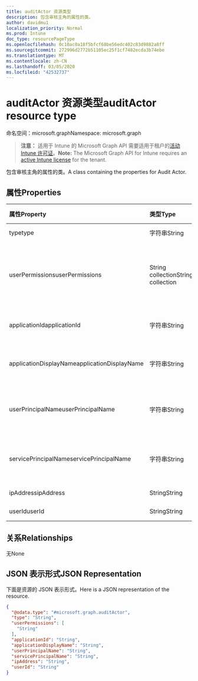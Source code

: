 ```yaml
---
title: auditActor 资源类型
description: 包含审核主角的属性的类。
author: davidmu1
localization_priority: Normal
ms.prod: Intune
doc_type: resourcePageType
ms.openlocfilehash: 0c10ac0a18f5bfcf68be56edc402c83d9882a8ff
ms.sourcegitcommit: 272996d2772b51105ec25f1cf7482ecda3b74ebe
ms.translationtype: MT
ms.contentlocale: zh-CN
ms.lasthandoff: 03/05/2020
ms.locfileid: "42532737"
---
```

# <a name="auditactor-resource-type"></a><span data-ttu-id="ed7b1-103">auditActor 资源类型</span><span class="sxs-lookup"><span data-stu-id="ed7b1-103">auditActor resource type</span></span>

<span data-ttu-id="ed7b1-104">命名空间：microsoft.graph</span><span class="sxs-lookup"><span data-stu-id="ed7b1-104">Namespace: microsoft.graph</span></span>

> <span data-ttu-id="ed7b1-105">**注意：** 适用于 Intune 的 Microsoft Graph API 需要适用于租户的[活动 Intune 许可证](https://go.microsoft.com/fwlink/?linkid=839381)。</span><span class="sxs-lookup"><span data-stu-id="ed7b1-105">**Note:** The Microsoft Graph API for Intune requires an [active Intune license](https://go.microsoft.com/fwlink/?linkid=839381) for the tenant.</span></span>

<span data-ttu-id="ed7b1-106">包含审核主角的属性的类。</span><span class="sxs-lookup"><span data-stu-id="ed7b1-106">A class containing the properties for Audit Actor.</span></span>

## <a name="properties"></a><span data-ttu-id="ed7b1-107">属性</span><span class="sxs-lookup"><span data-stu-id="ed7b1-107">Properties</span></span>
|<span data-ttu-id="ed7b1-108">属性</span><span class="sxs-lookup"><span data-stu-id="ed7b1-108">Property</span></span>|<span data-ttu-id="ed7b1-109">类型</span><span class="sxs-lookup"><span data-stu-id="ed7b1-109">Type</span></span>|<span data-ttu-id="ed7b1-110">说明</span><span class="sxs-lookup"><span data-stu-id="ed7b1-110">Description</span></span>|
|:---|:---|:---|
|<span data-ttu-id="ed7b1-111">type</span><span class="sxs-lookup"><span data-stu-id="ed7b1-111">type</span></span>|<span data-ttu-id="ed7b1-112">字符串</span><span class="sxs-lookup"><span data-stu-id="ed7b1-112">String</span></span>|<span data-ttu-id="ed7b1-113">主角类型。</span><span class="sxs-lookup"><span data-stu-id="ed7b1-113">Actor Type.</span></span>|
|<span data-ttu-id="ed7b1-114">userPermissions</span><span class="sxs-lookup"><span data-stu-id="ed7b1-114">userPermissions</span></span>|<span data-ttu-id="ed7b1-115">String collection</span><span class="sxs-lookup"><span data-stu-id="ed7b1-115">String collection</span></span>|<span data-ttu-id="ed7b1-116">执行审核时的用户权限列表。</span><span class="sxs-lookup"><span data-stu-id="ed7b1-116">List of user permissions when the audit was performed.</span></span>|
|<span data-ttu-id="ed7b1-117">applicationId</span><span class="sxs-lookup"><span data-stu-id="ed7b1-117">applicationId</span></span>|<span data-ttu-id="ed7b1-118">字符串</span><span class="sxs-lookup"><span data-stu-id="ed7b1-118">String</span></span>|<span data-ttu-id="ed7b1-119">AAD 应用程序 ID。</span><span class="sxs-lookup"><span data-stu-id="ed7b1-119">AAD Application Id.</span></span>|
|<span data-ttu-id="ed7b1-120">applicationDisplayName</span><span class="sxs-lookup"><span data-stu-id="ed7b1-120">applicationDisplayName</span></span>|<span data-ttu-id="ed7b1-121">字符串</span><span class="sxs-lookup"><span data-stu-id="ed7b1-121">String</span></span>|<span data-ttu-id="ed7b1-122">应用程序的名称。</span><span class="sxs-lookup"><span data-stu-id="ed7b1-122">Name of the Application.</span></span>|
|<span data-ttu-id="ed7b1-123">userPrincipalName</span><span class="sxs-lookup"><span data-stu-id="ed7b1-123">userPrincipalName</span></span>|<span data-ttu-id="ed7b1-124">字符串</span><span class="sxs-lookup"><span data-stu-id="ed7b1-124">String</span></span>|<span data-ttu-id="ed7b1-125">用户主体名称 (UPN)。</span><span class="sxs-lookup"><span data-stu-id="ed7b1-125">User Principal Name (UPN).</span></span>|
|<span data-ttu-id="ed7b1-126">servicePrincipalName</span><span class="sxs-lookup"><span data-stu-id="ed7b1-126">servicePrincipalName</span></span>|<span data-ttu-id="ed7b1-127">字符串</span><span class="sxs-lookup"><span data-stu-id="ed7b1-127">String</span></span>|<span data-ttu-id="ed7b1-128">服务主体名称 (SPN)。</span><span class="sxs-lookup"><span data-stu-id="ed7b1-128">Service Principal Name (SPN).</span></span>|
|<span data-ttu-id="ed7b1-129">ipAddress</span><span class="sxs-lookup"><span data-stu-id="ed7b1-129">ipAddress</span></span>|<span data-ttu-id="ed7b1-130">String</span><span class="sxs-lookup"><span data-stu-id="ed7b1-130">String</span></span>|<span data-ttu-id="ed7b1-131">IPAddress。</span><span class="sxs-lookup"><span data-stu-id="ed7b1-131">IPAddress.</span></span>|
|<span data-ttu-id="ed7b1-132">userId</span><span class="sxs-lookup"><span data-stu-id="ed7b1-132">userId</span></span>|<span data-ttu-id="ed7b1-133">String</span><span class="sxs-lookup"><span data-stu-id="ed7b1-133">String</span></span>|<span data-ttu-id="ed7b1-134">用户 ID。</span><span class="sxs-lookup"><span data-stu-id="ed7b1-134">User Id.</span></span>|

## <a name="relationships"></a><span data-ttu-id="ed7b1-135">关系</span><span class="sxs-lookup"><span data-stu-id="ed7b1-135">Relationships</span></span>
<span data-ttu-id="ed7b1-136">无</span><span class="sxs-lookup"><span data-stu-id="ed7b1-136">None</span></span>

## <a name="json-representation"></a><span data-ttu-id="ed7b1-137">JSON 表示形式</span><span class="sxs-lookup"><span data-stu-id="ed7b1-137">JSON Representation</span></span>
<span data-ttu-id="ed7b1-138">下面是资源的 JSON 表示形式。</span><span class="sxs-lookup"><span data-stu-id="ed7b1-138">Here is a JSON representation of the resource.</span></span>
<!-- {
  "blockType": "resource",
  "@odata.type": "microsoft.graph.auditActor"
}
-->
``` json
{
  "@odata.type": "#microsoft.graph.auditActor",
  "type": "String",
  "userPermissions": [
    "String"
  ],
  "applicationId": "String",
  "applicationDisplayName": "String",
  "userPrincipalName": "String",
  "servicePrincipalName": "String",
  "ipAddress": "String",
  "userId": "String"
}
```




